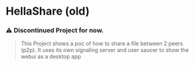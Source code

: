 # HellaShare (old)

### ⚠ Discontinued Project for now.

> This Project shows a poc of how to share a file between 2 peers (p2p). It uses its own signaling server and user saucer to show the webui as a desktop app
